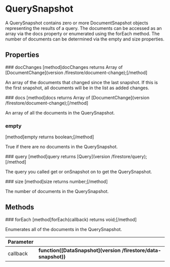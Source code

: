 # QuerySnapshot

A QuerySnapshot contains zero or more DocumentSnapshot objects representing the results of a query. The documents can be accessed as an array via the docs property or enumerated using the forEach method. The number of documents can be determined via the empty and size properties.

## Properties

### docChanges
[method]docChanges returns Array of [DocumentChange](version /firestore/document-change);[/method]

An array of the documents that changed since the last snapshot. If this is the first snapshot, all documents will be in the list as added changes.

### docs
[method]docs returns Array of [DocumentChange](version /firestore/document-change);[/method]

An array of all the documents in the QuerySnapshot.

### empty
[method]empty returns boolean;[/method]

True if there are no documents in the QuerySnapshot.

### query
[method]query returns [Query](version /firestore/query);[/method]

The query you called get or onSnapshot on to get the QuerySnapshot.

### size
[method]size returns number;[/method]

The number of documents in the QuerySnapshot.

## Methods

### forEach
[method]forEach(callback) returns void;[/method]

Enumerates all of the documents in the QuerySnapshot.

| Parameter |         |
| --------- | ------- |
| callback  | **function([DataSnapshot](version /firestore/data-snapshot))** |
